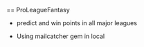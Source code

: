 == ProLeagueFantasy

- predict and win points in all major leagues

- Using mailcatcher gem in local
